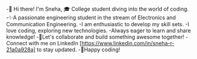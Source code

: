 -👋 Hi there! I'm Sneha, 🎓 College student diving into the world of coding.
-✨A passionate engineering student in the stream of Electronics and Communication Engineering.
-I am enthusiastic to develop my skill sets. 
-I love coding, exploring new technologies.
-Always eager to learn and share knowledge! 
-🤝Let's collaborate and build something awesome together! 
-Connect with me on LinkedIn [https://www.linkedin.com/in/sneha-r-21a0a928a] to stay updated. 
-🚀Happy coding! 
